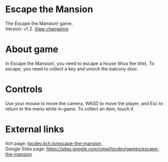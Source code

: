 # Escape the Mansion
The Escape the Mansion! game.<br/>
Version: v1.2.
<a href="changelog.txt">View changelog</a>
# About game
In Escape the Mansion!, you need to escape a house (thus the title). To escape, you need to collect a key and unlock the balcony door.
# Controls
Use your mouse to move the camera, WASD to move the player, and Esc to return to the menu while in-game. To collect an item, touch it.
# External links
itch page: <a href="https://tgcdev.itch.io/escape-the-mansion">tgcdev.itch.io/escape-the-mansion</a>.<br/>
Google Sites page: <a href="https://sites.google.com/view/tgcdev/games/escape-the-mansion">https://sites.google.com/view/tgcdev/games/escape-the-mansion</a>
